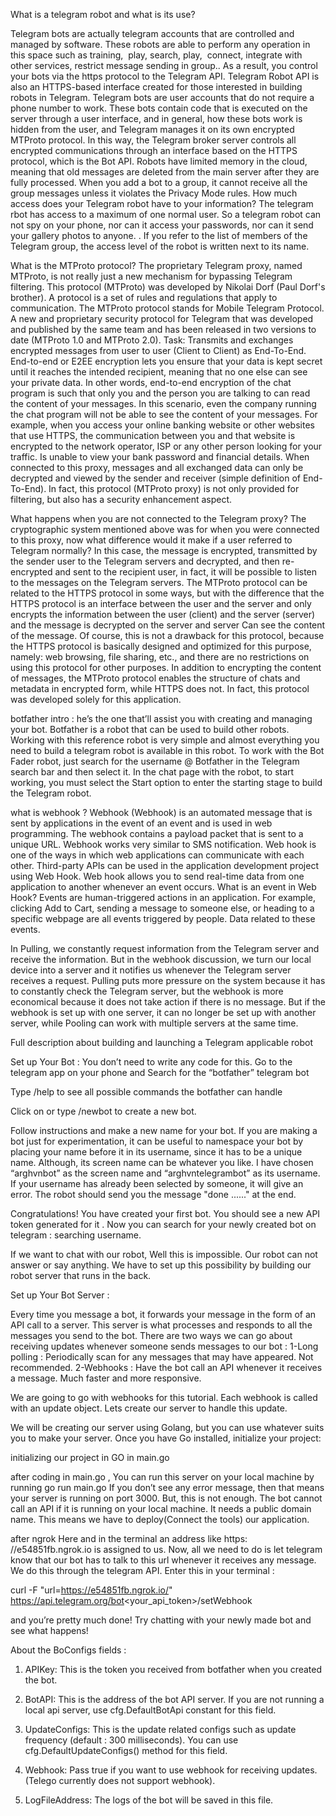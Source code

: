What is a telegram robot and what is its use?

Telegram bots are actually telegram accounts that are controlled and managed by software.
 These robots are able to perform any operation in this space such as training, ‌ play, search, play, ‌ connect, integrate with other services, restrict message sending in group..
As a result, you control your bots via the https protocol to the Telegram API. Telegram Robot API is also an HTTPS-based interface created for those interested in building robots in Telegram.
 Telegram bots are user accounts that do not require a phone number to work. These bots contain code that is executed on the server through a user interface, and in general, how these bots work is hidden from the user, and Telegram manages it on its own encrypted MTProto protocol.
In this way, the Telegram broker server controls all encrypted communications through an interface based on the HTTPS protocol, which is the Bot API.
Robots have limited memory in the cloud, meaning that old messages are deleted from the main server after they are fully processed. When you add a bot to a group, it cannot receive all the group messages unless it violates the Privacy Mode rules.
How much access does your Telegram robot have to your information?
The telegram rbot has access to a maximum of one normal user. So a telegram robot can not spy on your phone, nor can it access your passwords, nor can it send your gallery photos to anyone. . If you refer to the list of members of the Telegram group, the access level of the robot is written next to its name.

What is the MTProto protocol?
The proprietary Telegram proxy, named MTProto, is not really just a new mechanism for bypassing Telegram filtering. This protocol (MTProto) was developed by Nikolai Dorf (Paul Dorf's brother).
A protocol is a set of rules and regulations that apply to communication.
The MTProto protocol stands for Mobile Telegram Protocol. A new and proprietary security protocol for Telegram that was developed and published by the same team and has been released in two versions to date (MTProto 1.0 and MTProto 2.0).
 Task: Transmits and exchanges encrypted messages from user to user (Client to Client) as End-To-End.
End-to-end or E2EE encryption lets you ensure that your data is kept secret until it reaches the intended recipient, meaning that no one else can see your private data. In other words, end-to-end encryption of the chat program is such that only you and the person you are talking to can read the content of your messages. In this scenario, even the company running the chat program will not be able to see the content of your messages.
For example, when you access your online banking website or other websites that use HTTPS, the communication between you and that website is encrypted to the network operator, ISP or any other person looking for your traffic. Is unable to view your bank password and financial details.
When connected to this proxy, messages and all exchanged data can only be decrypted and viewed by the sender and receiver (simple definition of End-To-End). In fact, this protocol (MTProto proxy) is not only provided for filtering, but also has a security enhancement aspect.

What happens when you are not connected to the Telegram proxy?
The cryptographic system mentioned above was for when you were connected to this proxy, now what difference would it make if a user referred to Telegram normally?
In this case, the message is encrypted, transmitted by the sender user to the Telegram servers and decrypted, and then re-encrypted and sent to the recipient user, in fact, it will be possible to listen to the messages on the Telegram servers.
The MTProto protocol can be related to the HTTPS protocol in some ways, but with the difference that the HTTPS protocol is an interface between the user and the server and only encrypts the information between the user (client) and the server (server) and the message is decrypted on the server and server Can see the content of the message.
Of course, this is not a drawback for this protocol, because the HTTPS protocol is basically designed and optimized for this purpose, namely: web browsing, file sharing, etc., and there are no restrictions on using this protocol for other purposes.
In addition to encrypting the content of messages, the MTProto protocol enables the structure of chats and metadata in encrypted form, while HTTPS does not. In fact, this protocol was developed solely for this application.

botfather intro :
he’s the one that’ll assist you with creating and managing your bot.
Botfather is a robot that can be used to build other robots. Working with this reference robot is very simple and almost everything you need to build a telegram robot is available in this robot.
To work with the Bot Fader robot, just search for the username @ Botfather in the Telegram search bar and then select it.
In the chat page with the robot, to start working, you must select the Start option to enter the starting stage to build the Telegram robot.

what is webhook ?
Webhook (Webhook) is an automated message that is sent by applications in the event of an event and is used in web programming.
 The webhook contains a payload packet that is sent to a unique URL.
Webhook works very similar to SMS notification.
Web hook is one of the ways in which web applications can communicate with each other. Third-party APIs can be used in the application development project using Web Hook. Web hook allows you to send real-time data from one application to another whenever an event occurs.
What is an event in Web Hook?
Events are human-triggered actions in an application. For example, clicking Add to Cart, sending a message to someone else, or heading to a specific webpage are all events triggered by people. Data related to these events.

In Pulling, we constantly request information from the Telegram server and receive the information.
But in the webhook discussion, we turn our local device into a server and it notifies us whenever the Telegram server receives a request.
Pulling puts more pressure on the system because it has to constantly check the Telegram server, but the webhook is more economical because it does not take action if there is no message.
But if the webhook is set up with one server, it can no longer be set up with another server, while Pooling can work with multiple servers at the same time.














































Full description about building and launching a Telegram applicable robot

Set up Your Bot :
You don’t need to write any code for this.
 Go to the telegram app on your phone and Search for the “botfather” telegram bot 

 Type /help to see all possible commands the botfather can handle

 Click on or type /newbot to create a new bot.

 Follow instructions and make a new name for your bot. If you are making a bot just for experimentation, it can be useful to namespace your bot by placing your name before it in its username, since it has to be a unique name. Although, its screen name can be whatever you like.
I have chosen “arghvnbot” as the screen name and “arghvntelegrambot” as its username.
If your username has already been selected by someone, it will give an error.
The robot should send you the message "done ......" at the end.

Congratulations! You have created your first bot. You should see a new API token generated for it . 
Now you can search for your newly created bot on telegram :
searching username.

If we want to chat with our robot,
Well this is impossible.
Our robot can not answer or say anything.
We have to set up this possibility by building our robot server that runs in the back.

Set up Your Bot Server :

Every time you message a bot, it forwards your message in the form of an API call to a server. This server is what processes and responds to all the messages you send to the bot.
There are two ways we can go about receiving updates whenever someone sends messages to our bot :
1-Long polling : Periodically scan for any messages that may have appeared.
 Not recommended.
2-Webhooks : Have the bot call an API whenever it receives a message. 
Much faster and more responsive.

We are going to go with webhooks for this tutorial. Each webhook is called with an update object. Lets create our server to handle this update.

We will be creating our server using Golang, but you can use whatever suits you to make your server. Once you have Go installed, initialize your project:

initializing  our project  in GO in main.go

after coding in main.go , You can run this server on your local machine by running go run main.go
If you don’t see any error message, then that means your server is running on port 3000.
But, this is not enough. The bot cannot call an API if it is running on your local machine. It needs a public domain name. This means we have to deploy(Connect the tools) our application.

after ngrok Here and in the terminal an address like https: //e54851fb.ngrok.io is assigned to us.
Now, all we need to do is let telegram know that our bot has to talk to this url whenever it receives any message. We do this through the telegram API. Enter this in your terminal :

curl -F "url=https://e54851fb.ngrok.io/"  https://api.telegram.org/bot<your_api_token>/setWebhook

and you’re pretty much done! Try chatting with your newly made bot and see what happens!


About the BoConfigs fields :

1. APIKey: This is the token you received from botfather when you created the bot.

2. BotAPI: This is the address of the bot API server. If you are not running a local api server, use cfg.DefaultBotApi constant for this field.

3. UpdateConfigs: This is the update related configs such as update frequency (default : 300 milliseconds). You can use cfg.DefaultUpdateConfigs() method for this field.

3. Webhook: Pass true if you want to use webhook for receiving updates. (Telego currently does not support webhook).

4. LogFileAddress: The logs of the bot will be saved in this file.